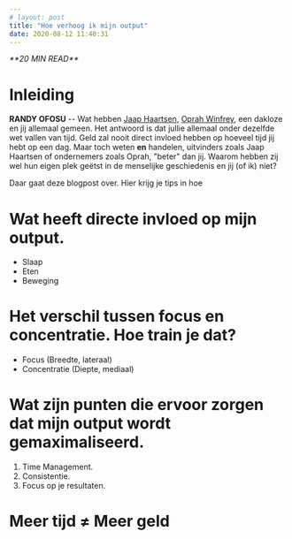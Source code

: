 ```yaml
---
# layout: post
title: "Hoe verhoog ik mijn output"
date: 2020-08-12 11:40:31
---
```


<link rel="stylesheet" href="https://cdnjs.cloudflare.com/ajax/libs/font-awesome/4.7.0/css/font-awesome.min.css">
<i class="fa fa-clock-o" aria-hidden="true" style="fontsize:20px"> **20 MIN READ**</i>

# Inleiding

**RANDY OFOSU** -- Wat hebben <a href="https://nl.wikipedia.org/wiki/Jaap_Haartsen">Jaap Haartsen</a>, <a href="https://nl.wikipedia.org/wiki/Oprah_Winfrey" target="_blank">Oprah Winfrey</a>, een dakloze en jij allemaal gemeen. Het antwoord is dat jullie allemaal onder dezelfde wet vallen van tijd. Geld zal nooit direct invloed hebben op hoeveel tijd jij hebt op een dag. Maar toch weten **en** handelen, uitvinders zoals Jaap Haartsen of ondernemers zoals Oprah, "beter" dan jij. Waarom hebben zij wel hun eigen plek geëtst in de menselijke geschiedenis en jij (of ik) niet? 

Daar gaat deze blogpost over. Hier krijg je tips in hoe 

# Wat heeft directe invloed op mijn output.
- Slaap
- Eten
- Beweging

# Het verschil tussen focus en concentratie. Hoe train je dat?
- Focus (Breedte, lateraal)
- Concentratie (Diepte, mediaal)

# Wat zijn punten die ervoor zorgen dat mijn output wordt gemaximaliseerd. 
1. Time Management.
2. Consistentie.
3. Focus op je resultaten.

# Meer tijd ≠ Meer geld